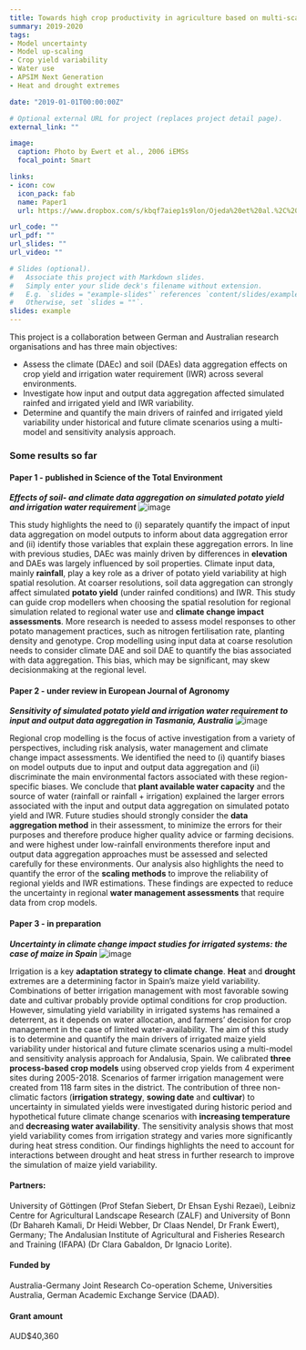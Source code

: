```yaml
---
title: Towards high crop productivity in agriculture based on multi-scale modelling and climate change impact studies
summary: 2019-2020
tags:
- Model uncertainty
- Model up-scaling
- Crop yield variability
- Water use
- APSIM Next Generation
- Heat and drought extremes

date: "2019-01-01T00:00:00Z"

# Optional external URL for project (replaces project detail page).
external_link: ""

image:
  caption: Photo by Ewert et al., 2006 iEMSs
  focal_point: Smart

links:
- icon: cow
  icon_pack: fab
  name: Paper1
  url: https://www.dropbox.com/s/kbqf7aiep1s9lon/Ojeda%20et%20al.%2C%202020%20STE.pdf?dl=0

url_code: ""
url_pdf: ""
url_slides: ""
url_video: ""

# Slides (optional).
#   Associate this project with Markdown slides.
#   Simply enter your slide deck's filename without extension.
#   E.g. `slides = "example-slides"` references `content/slides/example-slides.md`.
#   Otherwise, set `slides = ""`.
slides: example
---
```


This project is a collaboration between German and Australian research organisations and has three main objectives:

- Assess the climate (DAEc) and soil (DAEs) data aggregation effects on crop yield and irrigation water requirement (IWR) across several environments.
- Investigate how input and output data aggregation affected simulated rainfed and irrigated yield and IWR variability.
- Determine and quantify the main drivers of rainfed and irrigated yield variability under historical and future climate scenarios using a multi-model and sensitivity analysis approach.

### Some results so far

#### Paper 1 - published in Science of the Total Environment

_**Effects of soil- and climate data aggregation on simulated potato yield and irrigation water requirement**_
![image](/img/projects/paper1.jpg)

This study highlights the need to (i) separately quantify the impact of input data aggregation on model outputs to inform about data aggregation error and (ii) identify those variables that explain these aggregation errors. In line with previous studies, DAEc was mainly driven by differences in **elevation** and DAEs was largely influenced by soil properties. Climate input data, mainly **rainfall**, play a key role as a driver of potato yield variability at high spatial resolution. At coarser resolutions, soil data aggregation can strongly affect simulated **potato yield** (under rainfed conditions) and IWR. This study can guide crop modellers when choosing the spatial resolution for regional simulation related to regional water use and **climate change impact assessments**. More research is needed to assess
model responses to other potato management practices, such as nitrogen fertilisation rate, planting density and genotype. Crop modelling using input data at coarse resolution needs to consider climate DAE and soil DAE to quantify the bias associated with data aggregation. This bias, which may be significant, may skew decisionmaking at the regional level.

#### Paper 2 - under review in European Journal of Agronomy

_**Sensitivity of simulated potato yield and irrigation water requirement to input and output data aggregation in Tasmania, Australia**_
![image](/img/projects/paper2.png)

Regional crop modelling is the focus of active investigation from a variety of perspectives, including risk analysis, water management and climate change impact assessments. We identified the need to (i) quantify biases on model outputs due to input and output data aggregation and (ii) discriminate the main environmental factors associated with these region-specific biases. We conclude that **plant available water capacity** and the source of water (rainfall or rainfall + irrigation) explained the larger errors associated with the input and output data aggregation on simulated potato yield and IWR. Future studies should strongly consider the **data aggregation method** in their assessment, to minimize the errors for their purposes and therefore produce higher quality advice or farming decisions. and were highest under low-rainfall environments therefore input and output data aggregation approaches must be assessed and selected carefully for these environments. Our analysis also highlights the need to quantify the error of the **scaling methods** to improve the reliability of regional yields and IWR estimations. These findings are expected to reduce the uncertainty in regional **water management assessments** that require data from crop models.

#### Paper 3 - in preparation

_**Uncertainty in climate change impact studies for irrigated systems: the case of maize in Spain**_
![image](/img/projects/paper3.jpg)

Irrigation is a key **adaptation strategy to climate change**. **Heat** and **drought** extremes are a determining factor in Spain’s maize yield variability. Combinations of better irrigation management with most favorable sowing date and cultivar probably provide optimal conditions for crop production. However, simulating yield variability in irrigated systems has remained a deterrent, as it depends on water allocation, and farmers’ decision for crop management in the case of limited water-availability. The aim of this study is to determine and quantify the main drivers of irrigated maize yield variability under historical and future climate scenarios using a multi-model and sensitivity analysis approach for Andalusia, Spain. We calibrated **three process-based crop models** using observed crop yields from 4 experiment sites during 2005-2018. Scenarios of farmer irrigation management were created from 118 farm sites in the district. The contribution of three non-climatic factors (**irrigation strategy**, **sowing date** and **cultivar**) to uncertainty in simulated yields were investigated during historic period and hypothetical future climate change scenarios with **increasing temperature** and **decreasing water availability**. The sensitivity analysis shows that most yield variability comes from irrigation strategy and varies more significantly during heat stress condition. Our findings highlights the need to account for interactions between drought and heat stress in further research to improve the simulation of maize yield variability.

#### Partners:
University of Göttingen (Prof Stefan Siebert, Dr Ehsan Eyshi Rezaei), Leibniz Centre for Agricultural Landscape Research (ZALF) and University of Bonn (Dr Bahareh Kamali, Dr Heidi Webber, Dr Claas Nendel, Dr Frank Ewert), Germany; The Andalusian Institute of Agricultural and Fisheries Research and Training (IFAPA) (Dr Clara Gabaldon, Dr Ignacio Lorite).

#### Funded by
Australia-Germany Joint Research Co-operation Scheme, Universities Australia, German Academic Exchange Service (DAAD).

#### Grant amount
AUD$40,360
